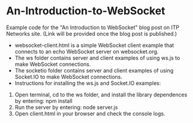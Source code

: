 # An-Introduction-to-WebSocket
Example code for the "An Introduction to WebSocket" blog post on ITP Networks site. (Link will be provided once the blog post is published.)

- websocket-client.html is a simple WebSocket client example that connects to an echo WebSocket server on websocket.org.
- The ws folder contains server and client examples of using ws.js to make WebSocket connections.
- The socketio folder contains server and client examples of using Socket.IO to make WebSocket connections.
- Instructions for installing the ws.js and Socket.IO examples:
1. Open terminal, cd to the ws folder, and install the library dependences by entering: npm install
2. Run the server by entering: node server.js
3. Open client.html in your browser and check the console logs.